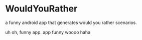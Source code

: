 # WouldYouRather
a funny android app that generates would you rather scenarios.

uh oh, funny app. app funny woooo haha
